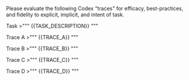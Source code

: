 Please evaluate the following Codex "traces" for efficacy, best-practices, and fidelity to explicit, implicit, and intent of task. 

Task >""" 
{{TASK_DESCRIPTION}}
""" 

Trace A >"""
{{TRACE_A}}
""" 
 
Trace B >"""
{{TRACE_B}}
""" 
 
Trace C >""" 
{{TRACE_C}}
""" 

Trace D >""" 
{{TRACE_D}}
"""